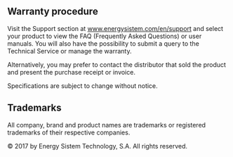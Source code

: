 ## Warranty procedure

Visit the Support section at www.energysistem.com/en/support and select your product to view the FAQ (Frequently Asked Questions) or user manuals. You will also have the possibility to submit a query to the Technical Service or manage the warranty.

Alternatively, you may prefer to contact the distributor that sold the product and present the purchase receipt or invoice.

Specifications are subject to change without notice.

## Trademarks

All company, brand and product names are trademarks or registered trademarks of their respective companies.

© 2017 by Energy Sistem Technology, S.A. All rights reserved.

